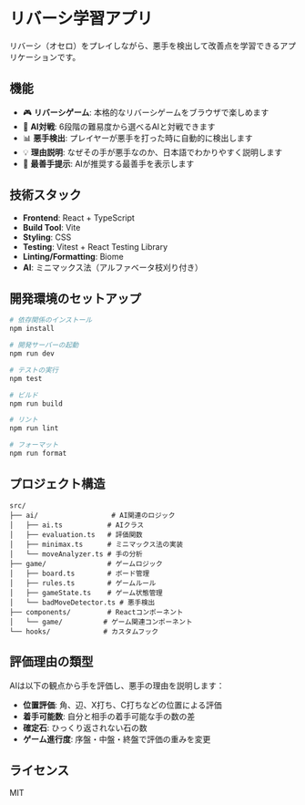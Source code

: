 # リバーシ学習アプリ

リバーシ（オセロ）をプレイしながら、悪手を検出して改善点を学習できるアプリケーションです。

## 機能

- 🎮 **リバーシゲーム**: 本格的なリバーシゲームをブラウザで楽しめます
- 🤖 **AI対戦**: 6段階の難易度から選べるAIと対戦できます
- 📊 **悪手検出**: プレイヤーが悪手を打った時に自動的に検出します
- 💡 **理由説明**: なぜその手が悪手なのか、日本語でわかりやすく説明します
- 🎯 **最善手提示**: AIが推奨する最善手を表示します

## 技術スタック

- **Frontend**: React + TypeScript
- **Build Tool**: Vite
- **Styling**: CSS
- **Testing**: Vitest + React Testing Library
- **Linting/Formatting**: Biome
- **AI**: ミニマックス法（アルファベータ枝刈り付き）

## 開発環境のセットアップ

```bash
# 依存関係のインストール
npm install

# 開発サーバーの起動
npm run dev

# テストの実行
npm test

# ビルド
npm run build

# リント
npm run lint

# フォーマット
npm run format
```

## プロジェクト構造

```
src/
├── ai/                  # AI関連のロジック
│   ├── ai.ts           # AIクラス
│   ├── evaluation.ts   # 評価関数
│   ├── minimax.ts      # ミニマックス法の実装
│   └── moveAnalyzer.ts # 手の分析
├── game/               # ゲームロジック
│   ├── board.ts        # ボード管理
│   ├── rules.ts        # ゲームルール
│   ├── gameState.ts    # ゲーム状態管理
│   └── badMoveDetector.ts # 悪手検出
├── components/         # Reactコンポーネント
│   └── game/          # ゲーム関連コンポーネント
└── hooks/             # カスタムフック
```

## 評価理由の類型

AIは以下の観点から手を評価し、悪手の理由を説明します：

- **位置評価**: 角、辺、X打ち、C打ちなどの位置による評価
- **着手可能数**: 自分と相手の着手可能な手の数の差
- **確定石**: ひっくり返されない石の数
- **ゲーム進行度**: 序盤・中盤・終盤で評価の重みを変更

## ライセンス

MIT

